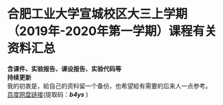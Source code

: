 # 合肥工业大学宣城校区大三上学期（2019年-2020年第一学期）课程有关资料汇总
**含课件、实验报告、课设报告、实验代码等**
<br>
**持续更新**
<br>我的初衷是，給自己的资料留一个备份，也希望給有需要的后来人一点参考。<br>
[百度网盘链接](https://pan.baidu.com/s/1veCG9koWsUlYGEuUHGpyCQ)(提取码：***b4ys*** )
